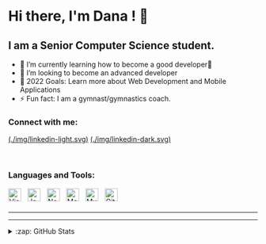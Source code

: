 # Hi there, I'm Dana ! 👋 

## I am a Senior Computer Science student.


- 🌱 I’m currently learning how to become a good developer🤣
- 👯 I’m looking to become an advanced developer
- 🥅 2022 Goals: Learn more about Web Development and Mobile Applications
- ⚡ Fun fact: I am a gymnast/gymnastics coach.


### Connect with me:


[(./img/linkedin-light.svg)](https://www.linkedin.com/in/dana-ghaddar-0175a7230/#gh-light-mode-only)
[(./img/linkedin-dark.svg)](https://www.linkedin.com/in/dana-ghaddar-0175a7230/#gh-dark-mode-only)

<br />

### Languages and Tools:

<img align="left" alt="Visual Studio Code" width="26px" src="https://cdn.jsdelivr.net/gh/devicons/devicon/icons/vscode/vscode-original.svg" style="padding-right:10px;" />
<img align="left" alt="JavaScript" width="26px" src="https://cdn.jsdelivr.net/gh/devicons/devicon/icons/javascript/javascript-original.svg" style="padding-right:10px;" />
<img align="left" alt="Node.js" width="26px" src="https://cdn.jsdelivr.net/gh/devicons/devicon/icons/nodejs/nodejs-original.svg" style="padding-right:10px;" />
<img align="left" alt="MongoDB" width="26px" src="https://cdn.jsdelivr.net/gh/devicons/devicon/icons/mongodb/mongodb-original.svg" style="padding-right:10px;" />
<img align="left" alt="MySQL" width="26px" src="https://cdn.jsdelivr.net/gh/devicons/devicon/icons/mysql/mysql-original.svg" style="padding-right:10px;" />
<img align="left" alt="Git" width="26px" src="https://cdn.jsdelivr.net/gh/devicons/devicon/icons/git/git-original.svg" style="padding-right:10px;" />

<br />
<br />

---


---

<details>
  <summary>:zap: GitHub Stats</summary>

  <img align="left" alt="Dana Ghaddar's GitHub Stats" src="https://github-readme-stats.vercel.app/api?username=DanaGhaddar&show_icons=true&hide_border=false&title_color=ff652f&icon_color=FFE400&bg_color=09131B&text_color=ffffff&border_color=0c1a25" />

</details>
